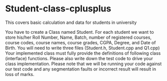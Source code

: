 # Student-class-cplusplus
This covers basic calculation and data for students in university


You have to create a Class named Student. For each student we want to store his/her Roll Number, Name, Batch,
number of registered courses, course codes, course names, course grades, CGPA, Degree, and Date of Birth. You will
need to write three files (Student.h, Student.cpp and Q1.cpp)
Your implemented class must fully provide the definitions of following class (interface) functions. Please also write
down the test code to drive your class implementation. Please note that we will be running your code against our test
code and any segmentation faults or incorrect result will result in loss of marks.
